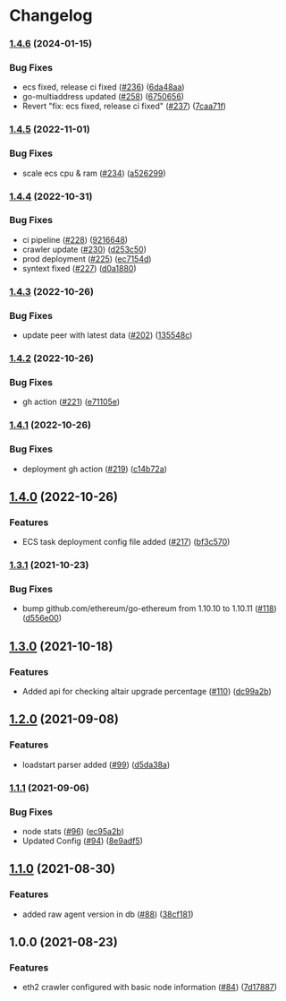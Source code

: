 # Changelog

### [1.4.6](https://github.com/ChainSafe/nodewatch-api/compare/v1.4.5...v1.4.6) (2024-01-15)


### Bug Fixes

* ecs fixed, release ci fixed ([#236](https://github.com/ChainSafe/nodewatch-api/issues/236)) ([6da48aa](https://github.com/ChainSafe/nodewatch-api/commit/6da48aa4689c495a68cb1a9fd00b0232291a1e97))
* go-multiaddress updated ([#258](https://github.com/ChainSafe/nodewatch-api/issues/258)) ([6750656](https://github.com/ChainSafe/nodewatch-api/commit/67506566e289bd9c4d962d6549d377fde1709c53))
* Revert "fix: ecs fixed, release ci fixed" ([#237](https://github.com/ChainSafe/nodewatch-api/issues/237)) ([7caa71f](https://github.com/ChainSafe/nodewatch-api/commit/7caa71fc133327d403dfbe38483f3fe36b43ee79))

### [1.4.5](https://github.com/ChainSafe/nodewatch-api/compare/v1.4.4...v1.4.5) (2022-11-01)


### Bug Fixes

* scale ecs cpu & ram ([#234](https://github.com/ChainSafe/nodewatch-api/issues/234)) ([a526299](https://github.com/ChainSafe/nodewatch-api/commit/a5262992fe0408be3cece09983c544ba412a3388))

### [1.4.4](https://github.com/ChainSafe/nodewatch-api/compare/v1.4.3...v1.4.4) (2022-10-31)


### Bug Fixes

* ci pipeline ([#228](https://github.com/ChainSafe/nodewatch-api/issues/228)) ([9216648](https://github.com/ChainSafe/nodewatch-api/commit/9216648296620e7187300a03b5b043fb94c55d0f))
* crawler update ([#230](https://github.com/ChainSafe/nodewatch-api/issues/230)) ([d253c50](https://github.com/ChainSafe/nodewatch-api/commit/d253c5063f91c678bfef9c48235acea5f5a16ad0))
* prod deployment ([#225](https://github.com/ChainSafe/nodewatch-api/issues/225)) ([ec7154d](https://github.com/ChainSafe/nodewatch-api/commit/ec7154d7b1de72357865794c8a0b7a80d1584905))
* syntext fixed ([#227](https://github.com/ChainSafe/nodewatch-api/issues/227)) ([d0a1880](https://github.com/ChainSafe/nodewatch-api/commit/d0a1880ef126a5df97060c87f167a12c0b39e028))

### [1.4.3](https://github.com/ChainSafe/nodewatch-api/compare/v1.4.2...v1.4.3) (2022-10-26)


### Bug Fixes

* update peer with latest data ([#202](https://github.com/ChainSafe/nodewatch-api/issues/202)) ([135548c](https://github.com/ChainSafe/nodewatch-api/commit/135548c21895f37d1b208fe50ad64b911a3102f9))

### [1.4.2](https://github.com/ChainSafe/nodewatch-api/compare/v1.4.1...v1.4.2) (2022-10-26)


### Bug Fixes

* gh action ([#221](https://github.com/ChainSafe/nodewatch-api/issues/221)) ([e71105e](https://github.com/ChainSafe/nodewatch-api/commit/e71105e292c7a479b257b9417c8eab5c237e2753))

### [1.4.1](https://github.com/ChainSafe/nodewatch-api/compare/v1.4.0...v1.4.1) (2022-10-26)


### Bug Fixes

* deployment gh action ([#219](https://github.com/ChainSafe/nodewatch-api/issues/219)) ([c14b72a](https://github.com/ChainSafe/nodewatch-api/commit/c14b72abaef78a5c8da50caa9980eb7b6f29b5b7))

## [1.4.0](https://github.com/ChainSafe/nodewatch-api/compare/v1.3.1...v1.4.0) (2022-10-26)


### Features

* ECS task deployment config file added ([#217](https://github.com/ChainSafe/nodewatch-api/issues/217)) ([bf3c570](https://github.com/ChainSafe/nodewatch-api/commit/bf3c57036ca29fdb4ce360b8616ed3345829227f))

### [1.3.1](https://www.github.com/ChainSafe/eth2-crawler/compare/v1.3.0...v1.3.1) (2021-10-23)


### Bug Fixes

* bump github.com/ethereum/go-ethereum from 1.10.10 to 1.10.11 ([#118](https://www.github.com/ChainSafe/eth2-crawler/issues/118)) ([d556e00](https://www.github.com/ChainSafe/eth2-crawler/commit/d556e00426457b6e6946e08c9bd3c24b7d3add61))

## [1.3.0](https://www.github.com/ChainSafe/eth2-crawler/compare/v1.2.0...v1.3.0) (2021-10-18)


### Features

* Added api for checking altair upgrade percentage ([#110](https://www.github.com/ChainSafe/eth2-crawler/issues/110)) ([dc99a2b](https://www.github.com/ChainSafe/eth2-crawler/commit/dc99a2b61eac1a6359a54c3bdef4b336f20896b0))

## [1.2.0](https://www.github.com/ChainSafe/eth2-crawler/compare/v1.1.1...v1.2.0) (2021-09-08)


### Features

* loadstart parser added ([#99](https://www.github.com/ChainSafe/eth2-crawler/issues/99)) ([d5da38a](https://www.github.com/ChainSafe/eth2-crawler/commit/d5da38aaecdc36b7d852a8ce60be68156c6a8dc0))

### [1.1.1](https://www.github.com/ChainSafe/eth2-crawler/compare/v1.1.0...v1.1.1) (2021-09-06)


### Bug Fixes

* node stats ([#96](https://www.github.com/ChainSafe/eth2-crawler/issues/96)) ([ec95a2b](https://www.github.com/ChainSafe/eth2-crawler/commit/ec95a2b298c681bdfb58273c7bdbd610962ca5c8))
* Updated Config ([#94](https://www.github.com/ChainSafe/eth2-crawler/issues/94)) ([8e9adf5](https://www.github.com/ChainSafe/eth2-crawler/commit/8e9adf5049e34bbddd520218ee4bd5a43e042c72))

## [1.1.0](https://www.github.com/ChainSafe/eth2-crawler/compare/v1.0.0...v1.1.0) (2021-08-30)


### Features

* added raw agent version in db ([#88](https://www.github.com/ChainSafe/eth2-crawler/issues/88)) ([38cf181](https://www.github.com/ChainSafe/eth2-crawler/commit/38cf181ee789927d7f55c2ec067248eb3e62387b))

## 1.0.0 (2021-08-23)


### Features

* eth2 crawler configured with basic node information ([#84](https://www.github.com/ChainSafe/eth2-crawler/issues/84)) ([7d17887](https://www.github.com/ChainSafe/eth2-crawler/commit/7d17887b0f042b06de5268a26015d25ffdb661f4))
